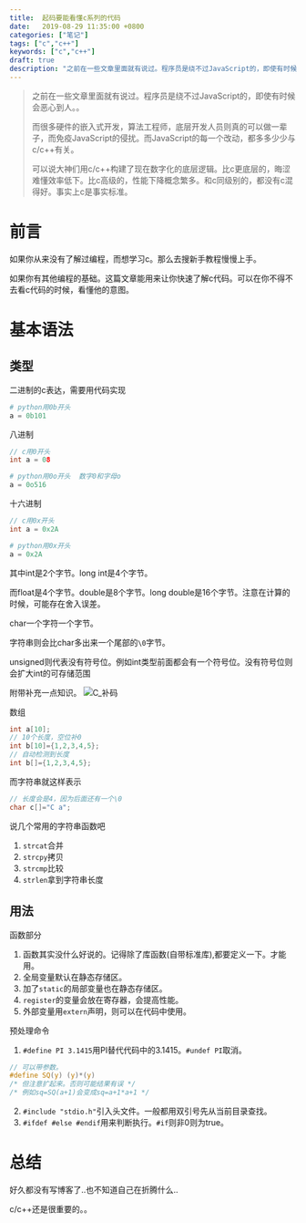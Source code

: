 ```yaml
---
title:  起码要能看懂c系列的代码
date:   2019-08-29 11:35:00 +0800
categories: ["笔记"]
tags: ["c","c++"]
keywords: ["c","c++"]
draft: true
description: "之前在一些文章里面就有说过。程序员是绕不过JavaScript的，即使有时候会恶心到人。。而很多硬件的嵌入式开发，算法工程师，底层开发人员则真的可以做一辈子，而免疫JavaScript的侵扰。而JavaScript的每一个改动，都多多少少与c/c++有关。可以说大神们用c/c++构建了现在数字化的底层逻辑。比c更底层的，晦涩难懂效率低下。比c高级的，性能下降概念繁多。和c同级别的，都没有c混得好。c是事实标准"
---
```


> 之前在一些文章里面就有说过。程序员是绕不过JavaScript的，即使有时候会恶心到人。。
>
> 而很多硬件的嵌入式开发，算法工程师，底层开发人员则真的可以做一辈子，而免疫JavaScript的侵扰。而JavaScript的每一个改动，都多多少少与c/c++有关。
>
> 可以说大神们用c/c++构建了现在数字化的底层逻辑。比c更底层的，晦涩难懂效率低下。比c高级的，性能下降概念繁多。和c同级别的，都没有c混得好。事实上c是事实标准。

前言
===

如果你从来没有了解过编程，而想学习c。那么去搜新手教程慢慢上手。

如果你有其他编程的基础。这篇文章能用来让你快速了解c代码。可以在你不得不去看c代码的时候，看懂他的意图。


基本语法
===

类型
---

二进制的c表达，需要用代码实现

```python
# python用0b开头
a = 0b101
```

八进制

```c
// c用0开头
int a = 08
```

```python
# python用0o开头  数字0和字母o
a = 0o516
```

十六进制

```c
// c用0x开头
int a = 0x2A
```

```python
# python用0x开头
a = 0x2A
```

其中int是2个字节。long int是4个字节。

而float是4个字节。double是8个字节。long double是16个字节。注意在计算的时候，可能存在舍入误差。

char一个字符一个字节。

字符串则会比char多出来一个尾部的`\0`字节。

unsigned则代表没有符号位。例如int类型前面都会有一个符号位。没有符号位则会扩大int的可存储范围

附带补充一点知识。
![C_补码](/images/c/C_补码.png)



数组

```c
int a[10];
// 10个长度，空位补0
int b[10]={1,2,3,4,5};
// 自动检测到长度
int b[]={1,2,3,4,5};
```

而字符串就这样表示
```c
// 长度会是4，因为后面还有一个\0
char c[]="C a";
```

说几个常用的字符串函数吧
1. `strcat`合并
2. `strcpy`拷贝
3. `strcmp`比较
4. `strlen`拿到字符串长度

用法
---

函数部分

1. 函数其实没什么好说的。记得除了库函数(自带标准库),都要定义一下。才能用。
2. 全局变量默认在静态存储区。
3. 加了`static`的局部变量也在静态存储区。
4. `register`的变量会放在寄存器，会提高性能。
5. 外部变量用`extern`声明，则可以在代码中使用。

预处理命令

1. `#define PI 3.1415`用PI替代代码中的3.1415。`#undef PI`取消。
```c
// 可以带参数。
#define SQ(y) (y)*(y)
/* 但注意扩起来。否则可能结果有误 */
/* 例如sq=SQ(a+1)会变成sq=a+1*a+1 */
```
2. `#include "stdio.h"`引入头文件。一般都用双引号先从当前目录查找。
3. `#ifdef #else #endif`用来判断执行。`#if`则非0则为true。

总结
===

好久都没有写博客了..也不知道自己在折腾什么..

c/c++还是很重要的。。
